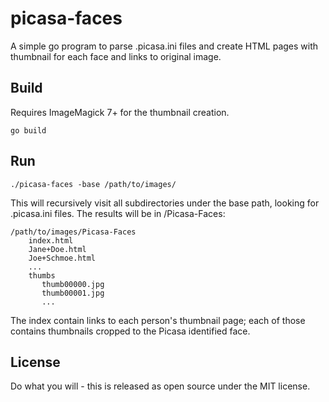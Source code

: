 # picasa-faces

A simple go program to parse .picasa.ini files and create HTML pages with thumbnail for each face and links to original image.

## Build

Requires ImageMagick 7+ for the thumbnail creation.
```
go build
```

## Run
```
./picasa-faces -base /path/to/images/
```
This will recursively visit all subdirectories under the base path, looking for .picasa.ini files.  The results will be in <base-path>/Picasa-Faces:
```
/path/to/images/Picasa-Faces
    index.html
    Jane+Doe.html
    Joe+Schmoe.html
    ...
    thumbs
       thumb00000.jpg
       thumb00001.jpg
       ...
```
The index contain links to each person's thumbnail page; each of those contains thumbnails cropped to the Picasa identified face.

## License

Do what you will - this is released as open source under the MIT license.
